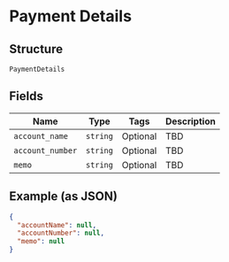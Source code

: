 
# Payment Details

## Structure

`PaymentDetails`

## Fields

| Name | Type | Tags | Description |
|  --- | --- | --- | --- |
| `account_name` | `string` | Optional | TBD |
| `account_number` | `string` | Optional | TBD |
| `memo` | `string` | Optional | TBD |

## Example (as JSON)

```json
{
  "accountName": null,
  "accountNumber": null,
  "memo": null
}
```

